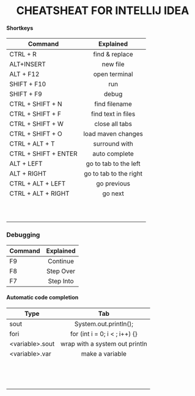 <h1 style="text-align:center;">
CHEATSHEAT FOR INTELLIJ IDEA
</h1>
<h4> Shortkeys </h4>

| Command              |       Explained        |
| -------------------- | :--------------------: |
| CTRL + R             |     find & replace     |
| ALT+INSERT           |        new file        |
| ALT + F12            |     open terminal      |
| SHIFT + F10          |          run           |
| SHIFT + F9           |         debug          |
| CTRL + SHIFT + N     |     find filename      |
| CTRL + SHIFT + F     |   find text in files   |
| CTRL + SHIFT + W     |     close all tabs     |
| CTRL + SHIFT + O     |   load maven changes   |
| CTRL + ALT + T       |     surround with      |
| CTRL + SHIFT + ENTER |     auto complete      |
| ALT + LEFT           | go to tab to the left  |
| ALT + RIGHT          | go to tab to the right |
| CTRL + ALT + LEFT    |      go previous       |
| CTRL + ALT + RIGHT   |        go next         |
|                      |
|                      |
|                      |
|                      |
|                      |
|                      |
|                      |
|                      |
|                      |
|                      |

<h3> Debugging </h3>

| Command | Explained |
| ------- | :-------: |
| F9      | Continue  |
| F8      | Step Over |
| F7      | Step Into |

<h4> Automatic code completion </h4>

| Type                  |              Tab               |
| --------------------- | :----------------------------: |
| sout                  |     System.out.println();      |
| fori                  | for (int i = 0; i < ; i++) {}  |
| &lt;variable&gt;.sout | wrap with a system out println |
| &lt;variable&gt;.var  |        make a variable         |
|                       |
|                       |
|                       |
|                       |
|                       |
|                       |
|                       |
|                       |
|                       |
|                       |
|                       |
|                       |
|                       |
